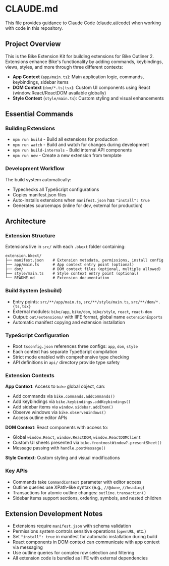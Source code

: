# CLAUDE.md

This file provides guidance to Claude Code (claude.ai/code) when working with code in this repository.

## Project Overview

This is the Bike Extension Kit for building extensions for Bike Outliner 2. Extensions enhance Bike's functionality by adding commands, keybindings, views, styles, and more through three different contexts:

- **App Context** (`app/main.ts`): Main application logic, commands, keybindings, sidebar items
- **DOM Context** (`dom/*.ts|tsx`): Custom UI components using React (window.React/ReactDOM available globally)
- **Style Context** (`style/main.ts`): Custom styling and visual enhancements

## Essential Commands

### Building Extensions

- `npm run build` - Build all extensions for production
- `npm run watch` - Build and watch for changes during development
- `npm run build-internals` - Build internal API components
- `npm run new` - Create a new extension from template

### Development Workflow

The build system automatically:

- Typechecks all TypeScript configurations
- Copies manifest.json files
- Auto-installs extensions when `manifest.json` has `"install": true`
- Generates sourcemaps (inline for dev, external for production)

## Architecture

### Extension Structure

Extensions live in `src/` with each `.bkext` folder containing:

```
extension.bkext/
├── manifest.json    # Extension metadata, permissions, install config
├── app/main.ts      # App context entry point (optional)
├── dom/             # DOM context files (optional, multiple allowed)
├── style/main.ts    # Style context entry point (optional)
└── README.md        # Extension documentation
```

### Build System (esbuild)

- Entry points: `src/**/app/main.ts`, `src/**/style/main.ts`, `src/**/dom/*.{ts,tsx}`
- External modules: `bike/app`, `bike/dom`, `bike/style`, `react`, `react-dom`
- Output: `out/extensions/` with IIFE format, global name `extensionExports`
- Automatic manifest copying and extension installation

### TypeScript Configuration

- Root `tsconfig.json` references three configs: `app`, `dom`, `style`
- Each context has separate TypeScript compilation
- Strict mode enabled with comprehensive type checking
- API definitions in `api/` directory provide type safety

### Extension Contexts

**App Context**: Access to `bike` global object, can:

- Add commands via `bike.commands.addCommands()`
- Add keybindings via `bike.keybindings.addKeybindings()`
- Add sidebar items via `window.sidebar.addItem()`
- Observe windows via `bike.observeWindows()`
- Access outline editor APIs

**DOM Context**: React components with access to:

- Global `window.React`, `window.ReactDOM`, `window.ReactDOMClient`
- Custom UI sheets presented via `bike.frontmostWindow?.presentSheet()`
- Message passing with `handle.postMessage()`

**Style Context**: Custom styling and visual modifications

### Key APIs

- Commands take `CommandContext` parameter with editor access
- Outline queries use XPath-like syntax (e.g., `//@done`, `//heading`)
- Transactions for atomic outline changes: `outline.transaction()`
- Sidebar items support sections, ordering, symbols, and nested children

## Extension Development Notes

- Extensions require `manifest.json` with schema validation
- Permissions system controls sensitive operations (`openURL`, etc.)
- Set `"install": true` in manifest for automatic installation during build
- React components in DOM context can communicate with app context via messaging
- Use outline queries for complex row selection and filtering
- All extension code is bundled as IIFE with external dependencies
